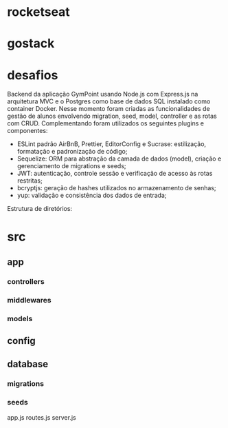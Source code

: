 # rocketseat
# gostack
# desafios
Backend da aplicação GymPoint usando Node.js com Express.js na arquitetura MVC e o Postgres como base de dados SQL instalado como container Docker. Nesse momento foram criadas as funcionalidades de gestão de alunos envolvendo migration, seed, model, controller e as rotas com CRUD.
Complementando foram utilizados os seguintes plugins e componentes:
- ESLint padrão AirBnB, Prettier, EditorConfig e Sucrase: estilização, formatação e padronização de código;
- Sequelize: ORM para abstração da camada de dados (model), criação e gerenciamento de migrations e seeds;
- JWT: autenticação, controle sessão e verificação de acesso às rotas restritas;
- bcryptjs: geração de hashes utilizados no armazenamento de senhas;
- yup: validação e consistência dos dados de entrada;

Estrutura de diretórios:
# src
##  app
### controllers
### middlewares
### models
## config
## database
### migrations
### seeds
app.js
routes.js
server.js
